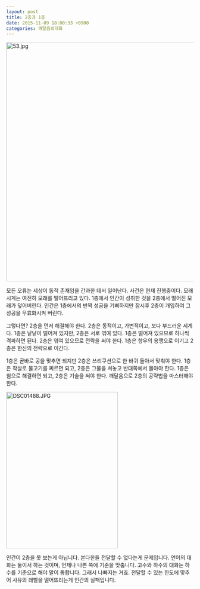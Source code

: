 ```yaml
---
layout: post
title: 2층과 1층
date: 2015-11-09 18:00:33 +0900
categories: 깨달음의대화
---
```

<img src="assets/attach/images/198/197/637/53.jpg" alt="53.jpg" width="557" height="641" />

  


  


모든 오류는 세상이 동적 존재임을 간과한 데서 일어난다. 사건은 현재 진행중이다. 모래시계는 여전히 모래를 떨어뜨리고 있다. 1층에서 인간이 성취한 것을 2층에서 떨어진 모래가 덮어버린다. 인간은 1층에서의 반짝 성공을 기뻐하지만 잠시후 2층이 개입하여 그 성공을 무효화시켜 버린다. 

  


그렇다면? 2층을 먼저 해결해야 한다. 2층은 동적이고, 가변적이고, 보다 부드러운 세계다. 1층은 낱낱이 떨어져 있지만, 2층은 서로 엮여 있다. 1층은 떨어져 있으므로 하나씩 격파하면 된다. 2층은 엮여 있으므로 전략을 써야 한다. 1층은 항우의 용맹으로 이기고 2층은 한신의 전략으로 이긴다. 

  


1층은 곧바로 공을 맞추면 되지만 2층은 쓰리쿠션으로 한 바퀴 돌아서 맞춰야 한다. 1층은 작살로 물고기를 찌르면 되고, 2층은 그물을 쳐놓고 반대쪽에서 몰아야 한다. 1층은 힘으로 해결하면 되고, 2층은 기술을 써야 한다. 깨달음으로 2층의 공략법을 마스터해야 한다.



  




<img src="assets/attach/images/198/197/637/DSC01488.JPG" alt="DSC01488.JPG" width="300" height="419" />   


  


인간이 2층을 못 보는게 아닙니다. 본다한들 전달할 수 없다는게 문제입니다. 언어의 대화는 둘이서 하는 것이며, 언제나 나쁜 쪽에 기준을 맞춥니다. 고수와 하수의 대화는 하수를 기준으로 해야 말이 통합니다. 그래서 나빠지는 거죠. 전달할 수 있는 한도에 맞추어 사유의 레벨을 떨어뜨리는게 인간의 실패입니다.
